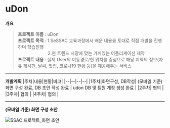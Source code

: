 # uDon

**개요**
> **프로젝트** **이름** : uDon   
> **프로젝트** **목적** : 1.SeSSAC 교육과정에서 배운 내용을 토대로 직접 개발을 진행 하며 학습진행<br>&nbsp;&nbsp;&nbsp;&nbsp;&nbsp;&nbsp;&nbsp;&nbsp;&nbsp;&nbsp;&nbsp;&nbsp;&nbsp;&nbsp;&nbsp;&nbsp;&nbsp;&nbsp;&nbsp;&nbsp;&nbsp;&nbsp;&nbsp;&nbsp;2.현 트렌드 시장에 맞는 가치있는 어플리케이션 제작   
> **프로젝트** **내용** : 실제 User의 이동경로/현 위치를 중심으로 해당 지역의 정보(자유 게시판, 날씨, 맛집, 코로나19 현황 등)을 제공해주는 서비스

___

**개발계획**
|주차|내용|현황|비고|
|--|--|--|--|
|1주차|화면구성, DB작성| (모바일 기준)화면 구성 완료, DB 초안 작성 완료 | udon DB 및 팀원 계정 생성 완료 | 
|2주차| 협의 |
|3주차| 협의 |
|4주차| 협의 |

___

**(모바일 기준) 화면 구성 초안**   

![SSAC 프로젝트_화면 초안](https://user-images.githubusercontent.com/89231521/140004187-d0af250b-9fef-4ebd-97f1-f2c4851a985d.png)



